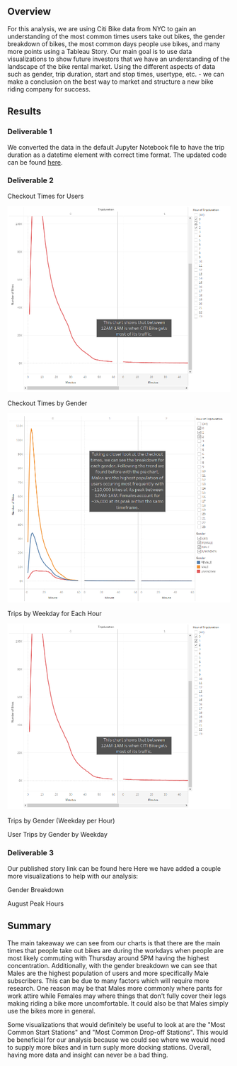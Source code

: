 ## Overview
For this analysis, we are using Citi Bike data from NYC to gain an understanding of the most common times users take out bikes, the gender breakdown of bikes, the most common days people use bikes, and many more points using a Tableau Story. Our main goal is to use data visualizations to show future investors that we have an understanding of the landscape of the bike rental market. Using the different aspects of data such as gender, trip duration, start and stop times, usertype, etc. - we can make a conclusion on the best way to market and structure a new bike riding company for success. 

## Results
### Deliverable 1

We converted the data in the default Jupyter Notebook file to have the trip duration as a datetime element with correct time format. The updated code can be found [here]("https://github.com/mooshak21/bikesharing/blob/main/NYC_CitiBike_Challenge.ipynb").

### Deliverable 2

Checkout Times for Users

![](https://github.com/mooshak21/bikesharing/blob/main/Resources/D2CheckoutTimesForUsers.png)

Checkout Times by Gender

![](https://github.com/mooshak21/bikesharing/blob/main/Resources/D2CheckoutTimesByGender.png)

Trips by Weekday for Each Hour

![](https://github.com/mooshak21/bikesharing/blob/main/Resources/D2CheckoutTimesForUsers.png)

Trips by Gender (Weekday per Hour)


User Trips by Gender by Weekday


### Deliverable 3
Our published story link can be found here
Here we have added a couple more visualizations to help with our analysis:

Gender Breakdown


August Peak Hours

## Summary
The main takeaway we can see from our charts is that there are the main times that people take out bikes are during the workdays when people are most likely commuting with Thursday around 5PM having the highest concentration. Additionally, with the gender breakdown we can see that Males are the highest population of users and more specifically Male subscribers. This can be due to many factors which will require more research. One reason may be that Males more commonly where pants for work attire while Females may where things that don't fully cover their legs making riding a bike more uncomfortable. It could also be that Males simply use the bikes more in general. 

Some visualizations that would definitely be useful to look at are the "Most Common Start Stations" and "Most Common Drop-off Stations". This would be beneficial for our analysis because we could see where we would need to supply more bikes and in turn suply more docking stations. Overall, having more data and insight can never be a bad thing. 

